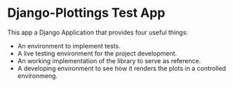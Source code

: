 # Django-Plottings Test App

This app a Django Application that provides four useful things:

- An environment to implement tests.
- A live testing environment for the project development.
- An working implementation of the library to serve as reference.
- A developing environment to see how it renders the plots in a controlled
  environmeng.
